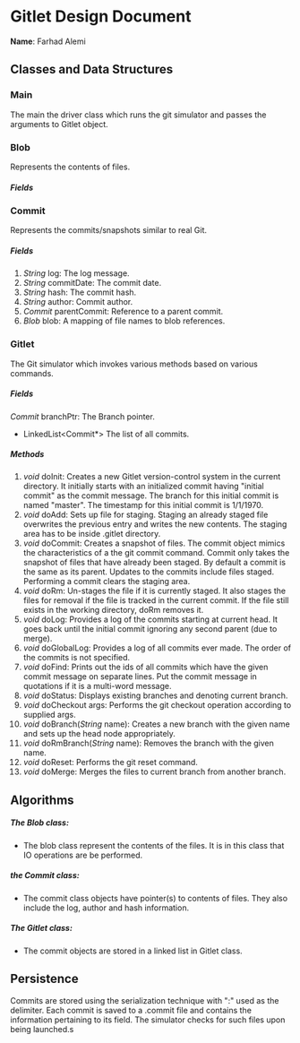 # Gitlet Design Document

**Name**: Farhad Alemi

## Classes and Data Structures
### Main
The main the driver class which runs the git simulator and passes the arguments
to Gitlet object.

### Blob
Represents the contents of files.
##### *Fields*

### Commit
Represents the commits/snapshots similar to real Git.
##### *Fields*
1. *String* log: The log message.
2. *String* commitDate: The commit date.
3. *String* hash: The commit hash.
4. *String* author: Commit author.
5. *Commit* parentCommit: Reference to a parent commit.
6. *Blob* blob: A mapping of file names to blob references.

### Gitlet
The Git simulator which invokes various methods based on various commands.
##### *Fields*
*Commit* branchPtr: The Branch pointer.
* LinkedList<Commit*> The list of all commits.
##### *Methods*
1. *void* doInit: Creates a new Gitlet version-control system in the current
 directory. It initially starts with an initialized commit having "initial
 commit" as the commit message. The branch for this initial commit is named
 "master". The timestamp for this initial commit is 1/1/1970.
2. *void* doAdd: Sets up file for staging. Staging an already staged file
overwrites the previous entry and writes the new contents. The staging area has 
to be inside .gitlet directory.
3. *void* doCommit: Creates a snapshot of files. The commit object mimics the 
characteristics of a the git commit command. Commit only takes the snapshot of
files that have already been staged. By default a commit is the same as its 
parent. Updates to the commits include files staged. Performing a commit clears 
the staging area.
4. *void* doRm: Un-stages the file if it is currently staged. It also stages the
files for removal if the file is tracked in the current commit. If the file 
still exists in the working directory, doRm removes it.
5. *void* doLog: Provides a log of the commits starting at current head. It goes
back until the initial commit ignoring any second parent (due to merge).
6. *void* doGlobalLog: Provides a log of all commits ever made. The order of the 
commits is not specified.
7. *void* doFind: Prints out the ids of all commits which have the given commit
 message on separate lines. Put the commit message in quotations if it is a 
 multi-word message.
8. *void* doStatus: Displays existing branches and denoting current branch.
9. *void* doCheckout args: Performs the git checkout operation according to
 supplied args.
10. *void* doBranch(*String* name): Creates a new branch with the given name and
 sets up the head node appropriately.
11. *void* doRmBranch(*String* name): Removes the branch with the given name.
12. *void* doReset: Performs the git reset command.
13. *void* doMerge: Merges the files to current branch from another branch.

## Algorithms
##### The Blob class:
* The blob class represent the contents of the files.
It is in this class that IO operations are be performed.
##### the Commit class:
* The commit class objects have pointer(s) to contents of files. They also
include the log, author and hash information.
##### The Gitlet class:
* The commit objects are stored in a linked list in Gitlet class.


## Persistence
Commits are stored using the serialization technique with ":" used as the
 delimiter.
Each commit is saved to a .commit file and contains the information pertaining
 to its field.
The simulator checks for such files upon being launched.s